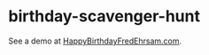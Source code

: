 # birthday-scavenger-hunt

See a demo at [HappyBirthdayFredEhrsam.com](happybirthdayfredehrsam.com).
